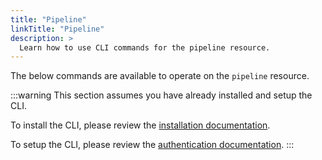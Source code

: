 ```yaml
---
title: "Pipeline"
linkTitle: "Pipeline"
description: >
  Learn how to use CLI commands for the pipeline resource.
---
```


The below commands are available to operate on the `pipeline` resource.

:::warning
This section assumes you have already installed and setup the CLI.

To install the CLI, please review the [installation documentation](/docs/reference/cli/install.md).

To setup the CLI, please review the [authentication documentation](/docs/reference/cli/authentication/).
:::
